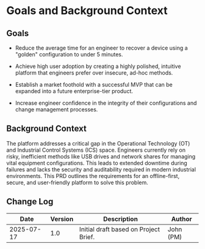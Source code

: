 # Goals and Background Context

## Goals

- Reduce the average time for an engineer to recover a device using a "golden" configuration to under 5 minutes.
    
- Achieve high user adoption by creating a highly polished, intuitive platform that engineers prefer over insecure, ad-hoc methods.
    
- Establish a market foothold with a successful MVP that can be expanded into a future enterprise-tier product.
    
- Increase engineer confidence in the integrity of their configurations and change management processes.
    

## Background Context

The platform addresses a critical gap in the Operational Technology (OT) and Industrial Control Systems (ICS) space. Engineers currently rely on risky, inefficient methods like USB drives and network shares for managing vital equipment configurations. This leads to extended downtime during failures and lacks the security and auditability required in modern industrial environments. This PRD outlines the requirements for an offline-first, secure, and user-friendly platform to solve this problem.

## Change Log

| Date       | Version | Description                           | Author    |
| ---------- | ------- | ------------------------------------- | --------- |
| 2025-07-17 | 1.0     | Initial draft based on Project Brief. | John (PM) |